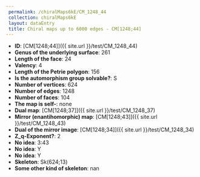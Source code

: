 ```yaml
--- 
 permalink: /chiralMaps6kE/CM_1248_44 
 collection: chiralMaps6kE
 layout: dataEntry
 title: Chiral maps up to 6000 edges - CM[1248;44]
---
```


- **ID**: [CM[1248;44]]({{ site.url }}/test/CM_1248_44)
- **Genus of the underlying surface**: 261
- **Length of the face**: 24
- **Valency**: 4
- **Length of the Petrie polygon**: 156
- **Is the automorphism group solvable?**: S
- **Number of vertices**: 624
- **Number of edges**: 1248
- **Number of faces**: 104
- **The map is self-**: none
- **Dual map**: [CM[1248;37]]({{ site.url }}/test/CM_1248_37)
- **Mirror (enantihomorphic) map**: [CM[1248;43]]({{ site.url }}/test/CM_1248_43)
- **Dual of the mirror image**: [CM[1248;34]]({{ site.url }}/test/CM_1248_34)
- **Z_q-Exponent?**: 2
- **No idea**:  3:43
- **No idea**: Y
- **No idea**: Y
- **Skeleton**: Sk(624;13)
- **Some other kind of skeleton**: nan
